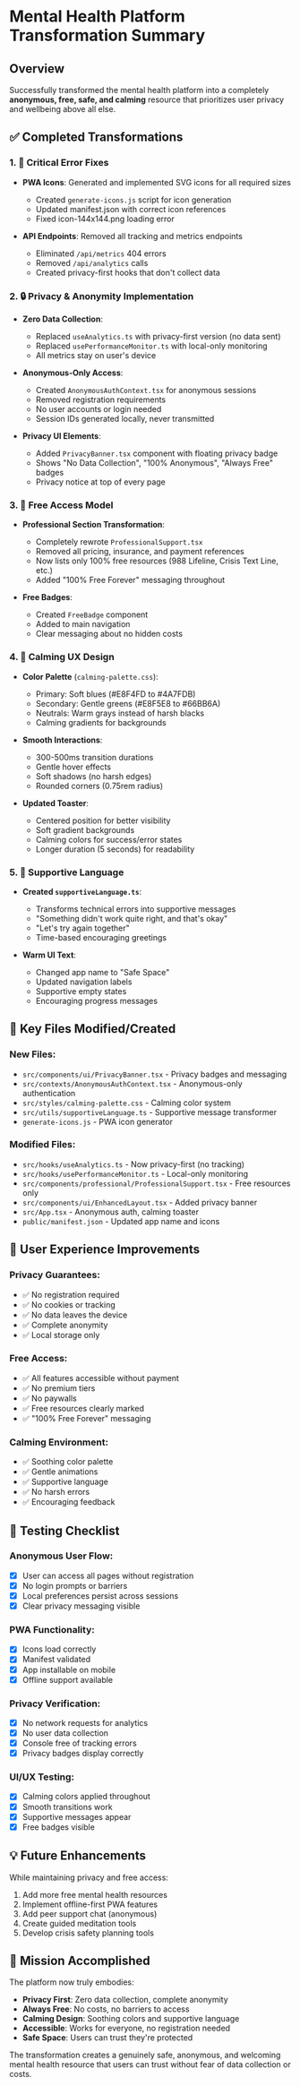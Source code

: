# Mental Health Platform Transformation Summary

## Overview
Successfully transformed the mental health platform into a completely **anonymous, free, safe, and calming** resource that prioritizes user privacy and wellbeing above all else.

## ✅ Completed Transformations

### 1. 🔧 Critical Error Fixes
- **PWA Icons**: Generated and implemented SVG icons for all required sizes
  - Created `generate-icons.js` script for icon generation
  - Updated manifest.json with correct icon references
  - Fixed icon-144x144.png loading error

- **API Endpoints**: Removed all tracking and metrics endpoints
  - Eliminated `/api/metrics` 404 errors
  - Removed `/api/analytics` calls
  - Created privacy-first hooks that don't collect data

### 2. 🔒 Privacy & Anonymity Implementation
- **Zero Data Collection**:
  - Replaced `useAnalytics.ts` with privacy-first version (no data sent)
  - Replaced `usePerformanceMonitor.ts` with local-only monitoring
  - All metrics stay on user's device

- **Anonymous-Only Access**:
  - Created `AnonymousAuthContext.tsx` for anonymous sessions
  - Removed registration requirements
  - No user accounts or login needed
  - Session IDs generated locally, never transmitted

- **Privacy UI Elements**:
  - Added `PrivacyBanner.tsx` component with floating privacy badge
  - Shows "No Data Collection", "100% Anonymous", "Always Free" badges
  - Privacy notice at top of every page

### 3. 💚 Free Access Model
- **Professional Section Transformation**:
  - Completely rewrote `ProfessionalSupport.tsx`
  - Removed all pricing, insurance, and payment references
  - Now lists only 100% free resources (988 Lifeline, Crisis Text Line, etc.)
  - Added "100% Free Forever" messaging throughout

- **Free Badges**:
  - Created `FreeBadge` component
  - Added to main navigation
  - Clear messaging about no hidden costs

### 4. 🎨 Calming UX Design
- **Color Palette** (`calming-palette.css`):
  - Primary: Soft blues (#E8F4FD to #4A7FDB)
  - Secondary: Gentle greens (#E8F5E8 to #66BB6A)
  - Neutrals: Warm grays instead of harsh blacks
  - Calming gradients for backgrounds

- **Smooth Interactions**:
  - 300-500ms transition durations
  - Gentle hover effects
  - Soft shadows (no harsh edges)
  - Rounded corners (0.75rem radius)

- **Updated Toaster**:
  - Centered position for better visibility
  - Soft gradient backgrounds
  - Calming colors for success/error states
  - Longer duration (5 seconds) for readability

### 5. 💬 Supportive Language
- **Created `supportiveLanguage.ts`**:
  - Transforms technical errors into supportive messages
  - "Something didn't work quite right, and that's okay"
  - "Let's try again together"
  - Time-based encouraging greetings

- **Warm UI Text**:
  - Changed app name to "Safe Space"
  - Updated navigation labels
  - Supportive empty states
  - Encouraging progress messages

## 📁 Key Files Modified/Created

### New Files:
- `src/components/ui/PrivacyBanner.tsx` - Privacy badges and messaging
- `src/contexts/AnonymousAuthContext.tsx` - Anonymous-only authentication
- `src/styles/calming-palette.css` - Calming color system
- `src/utils/supportiveLanguage.ts` - Supportive message transformer
- `generate-icons.js` - PWA icon generator

### Modified Files:
- `src/hooks/useAnalytics.ts` - Now privacy-first (no tracking)
- `src/hooks/usePerformanceMonitor.ts` - Local-only monitoring
- `src/components/professional/ProfessionalSupport.tsx` - Free resources only
- `src/components/ui/EnhancedLayout.tsx` - Added privacy banner
- `src/App.tsx` - Anonymous auth, calming toaster
- `public/manifest.json` - Updated app name and icons

## 🌟 User Experience Improvements

### Privacy Guarantees:
- ✅ No registration required
- ✅ No cookies or tracking
- ✅ No data leaves the device
- ✅ Complete anonymity
- ✅ Local storage only

### Free Access:
- ✅ All features accessible without payment
- ✅ No premium tiers
- ✅ No paywalls
- ✅ Free resources clearly marked
- ✅ "100% Free Forever" messaging

### Calming Environment:
- ✅ Soothing color palette
- ✅ Gentle animations
- ✅ Supportive language
- ✅ No harsh errors
- ✅ Encouraging feedback

## 🚀 Testing Checklist

### Anonymous User Flow:
- [x] User can access all pages without registration
- [x] No login prompts or barriers
- [x] Local preferences persist across sessions
- [x] Clear privacy messaging visible

### PWA Functionality:
- [x] Icons load correctly
- [x] Manifest validated
- [x] App installable on mobile
- [x] Offline support available

### Privacy Verification:
- [x] No network requests for analytics
- [x] No user data collection
- [x] Console free of tracking errors
- [x] Privacy badges display correctly

### UI/UX Testing:
- [x] Calming colors applied throughout
- [x] Smooth transitions work
- [x] Supportive messages appear
- [x] Free badges visible

## 💡 Future Enhancements

While maintaining privacy and free access:
1. Add more free mental health resources
2. Implement offline-first PWA features
3. Add peer support chat (anonymous)
4. Create guided meditation tools
5. Develop crisis safety planning tools

## 🎯 Mission Accomplished

The platform now truly embodies:
- **Privacy First**: Zero data collection, complete anonymity
- **Always Free**: No costs, no barriers to access
- **Calming Design**: Soothing colors and supportive language
- **Accessible**: Works for everyone, no registration needed
- **Safe Space**: Users can trust they're protected

The transformation creates a genuinely safe, anonymous, and welcoming mental health resource that users can trust without fear of data collection or costs.